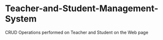 # Teacher-and-Student-Management-System
CRUD Operations performed on Teacher and Student on the Web page
